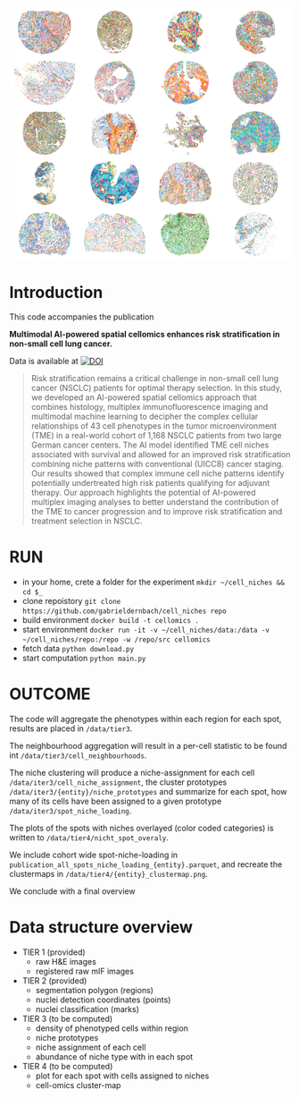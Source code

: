 ![alt text](https://github.com/gabrieldernbach/cell-niches/blob/main/spots.png)

Introduction
============
This code accompanies the publication 

**Multimodal AI-powered spatial cellomics enhances risk stratification in non-small cell lung cancer.**

Data is available at [![DOI](https://zenodo.org/badge/DOI/10.5281/zenodo.11395885.svg)](https://doi.org/10.5281/zenodo.11395885)


> Risk stratification remains a critical challenge in non-small cell lung cancer (NSCLC) patients for optimal therapy selection. In this study, we developed an AI-powered spatial cellomics approach that combines histology, multiplex immunofluorescence imaging and multimodal machine learning to decipher the complex cellular relationships of 43 cell phenotypes in the tumor microenvironment (TME) in a real-world cohort of 1,168 NSCLC patients from two large German cancer centers. The AI model identified TME cell niches associated with survival and allowed for an improved risk stratification combining niche patterns with conventional (UICC8) cancer staging. Our results showed that complex immune cell niche patterns identify potentially undertreated high risk patients qualifying for adjuvant therapy. Our approach highlights the potential of AI-powered multiplex imaging analyses to better understand the contribution of the TME to cancer progression and to improve risk stratification and treatment selection in NSCLC.



RUN
===
* in your home, crete a folder for the experiment `mkdir ~/cell_niches && cd $_`
* clone repoistory `git clone https://github.com/gabrieldernbach/cell_niches repo`
* build environment `docker build -t cellomics . `
* start environment `docker run -it -v ~/cell_niches/data:/data -v ~/cell_niches/repo:/repo -w /repo/src cellomics`
* fetch data `python download.py`
* start computation `python main.py`


OUTCOME
=======
The code will aggregate the phenotypes within each region for each spot, results are placed in `/data/tier3`.

The neighbourhood aggregation will result in a per-cell statistic to be found int `/data/tier3/cell_neighbourhoods`.

The niche clustering will produce a niche-assignment for each cell `/data/iter3/cell_niche_assignment`,
the cluster prototypes `/data/iter3/{entity}/niche_prototypes` and summarize for each spot, how many of its cells
have been assigned to a given prototype `/data/iter3/spot_niche_loading`.

The plots of the spots with niches overlayed (color coded categories) is written to `/data/tier4/nicht_spot_overaly`.

We include cohort wide spot-niche-loading in `publication_all_spots_niche_loading_{entity}.parquet`, and recreate
the clustermaps in `/data/tier4/{entity}_clustermap.png`.

We conclude with a final overview

Data structure overview
=======================
* TIER 1 (provided)
  * raw H&E images
  * registered raw mIF images
* TIER 2 (provided)
  * segmentation polygon (regions)
  * nuclei detection coordinates (points)
  * nuclei classification (marks)
* TIER 3 (to be computed)
  * density of phenotyped cells within region
  * niche prototypes
  * niche assignment of each cell
  * abundance of niche type with in each spot
* TIER 4 (to be computed)
  * plot for each spot with cells assigned to niches
  * cell-omics cluster-map